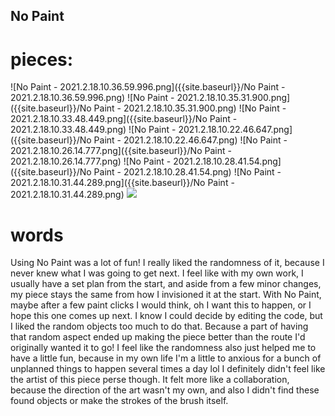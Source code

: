 ## No Paint

# pieces:

![No Paint - 2021.2.18.10.36.59.996.png]({{site.baseurl}}/No Paint - 2021.2.18.10.36.59.996.png)
![No Paint - 2021.2.18.10.35.31.900.png]({{site.baseurl}}/No Paint - 2021.2.18.10.35.31.900.png)
![No Paint - 2021.2.18.10.33.48.449.png]({{site.baseurl}}/No Paint - 2021.2.18.10.33.48.449.png)
![No Paint - 2021.2.18.10.22.46.647.png]({{site.baseurl}}/No Paint - 2021.2.18.10.22.46.647.png)
![No Paint - 2021.2.18.10.26.14.777.png]({{site.baseurl}}/No Paint - 2021.2.18.10.26.14.777.png)
![No Paint - 2021.2.18.10.28.41.54.png]({{site.baseurl}}/No Paint - 2021.2.18.10.28.41.54.png)
![No Paint - 2021.2.18.10.31.44.289.png]({{site.baseurl}}/No Paint - 2021.2.18.10.31.44.289.png)
![]({{site.baseurl}}//No%20Paint%20-%202021.2.18.10.31.44.289.png)

# words

Using No Paint was a lot of fun! I really liked the randomness of it, because I never knew what I was going to get next. I feel like with my own work, I usually have a set plan from the start, and aside from a few minor changes, my piece stays the same from how I invisioned it at the start. With No Paint, maybe after a few paint clicks I would think, oh I want this to happen, or I hope this one comes up next. I know I could decide by editing the code, but I liked the random objects too much to do that. Because a part of having that random aspect ended up making the piece better than the route I'd originally wanted it to go! I feel like the randomness also just helped me to have a little fun, because in my own life I'm a little to anxious for a bunch of unplanned things to happen several times a day lol I definitely didn't feel like the artist of this piece perse though. It felt more like a collaboration, because the direction of the art wasn't my own, and also I didn't find these found objects or make the strokes of the brush itself. 